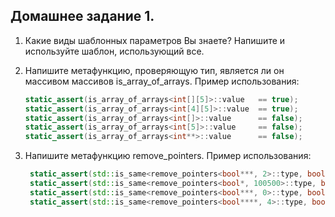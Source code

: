 ## Домашнее задание 1.

1. Какие виды шаблонных параметров Вы знаете? Напишите и используйте шаблон, использующий все.


2. Напишите метафункцию, проверяющую тип, является ли он массивом массивов is_array_of_arrays.
   Пример использования:

   ```c++
   static_assert(is_array_of_arrays<int[][5]>::value   == true);
   static_assert(is_array_of_arrays<int[4][5]>::value  == true);
   static_assert(is_array_of_arrays<int[]>::value      == false);
   static_assert(is_array_of_arrays<int[5]>::value     == false);
   static_assert(is_array_of_arrays<int**>::value      == false);
    ```
   

4. Напишите метафункцию remove_pointers.
   Пример использования:
    
   ```c++
    static_assert(std::is_same<remove_pointers<bool***, 2>::type, bool*>::value);
    static_assert(std::is_same<remove_pointers<bool*, 100500>::type, bool>::value);
    static_assert(std::is_same<remove_pointers<bool***, 0>::type, bool***>::value);
    static_assert(std::is_same<remove_pointers<bool****, 4>::type, bool>::value);
   ``` 

    